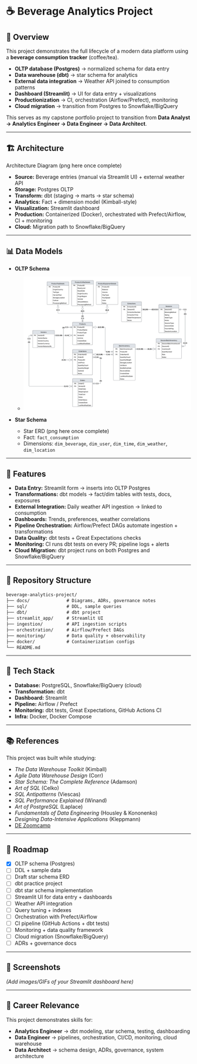 # ☕ Beverage Analytics Project  

## 📖 Overview  
This project demonstrates the full lifecycle of a modern data platform using a **beverage consumption tracker** (coffee/tea).  

- **OLTP database (Postgres)** → normalized schema for data entry  
- **Data warehouse (dbt)** → star schema for analytics  
- **External data integration** → Weather API joined to consumption patterns  
- **Dashboard (Streamlit)** → UI for data entry + visualizations  
- **Productionization** → CI, orchestration (Airflow/Prefect), monitoring  
- **Cloud migration** → transition from Postgres to Snowflake/BigQuery  

This serves as my capstone portfolio project to transition from **Data Analyst → Analytics Engineer → Data Engineer → Data Architect**.  

---

## 🏗️ Architecture  
Architecture Diagram (png here once complete) 

- **Source:** Beverage entries (manual via Streamlit UI) + external weather API  
- **Storage:** Postgres OLTP  
- **Transform:** dbt (staging → marts → star schema)  
- **Analytics:** Fact + dimension model (Kimball-style)  
- **Visualization:** Streamlit dashboard  
- **Production:** Containerized (Docker), orchestrated with Prefect/Airflow, CI + monitoring  
- **Cloud:** Migration path to Snowflake/BigQuery  

---

## 📊 Data Models  

- **OLTP Schema**  
  - ![OLTP ERD](docs/erd_oltp.png)  

- **Star Schema**  
  - Star ERD (png here once complete)
  - Fact: `fact_consumption`  
  - Dimensions: `dim_beverage`, `dim_user`, `dim_time`, `dim_weather`, `dim_location`  

---

## 🚀 Features  

- **Data Entry:** Streamlit form → inserts into OLTP Postgres  
- **Transformations:** dbt models → fact/dim tables with tests, docs, exposures  
- **External Integration:** Daily weather API ingestion → linked to consumption  
- **Dashboards:** Trends, preferences, weather correlations  
- **Pipeline Orchestration:** Airflow/Prefect DAGs automate ingestion + transformations  
- **Data Quality:** dbt tests + Great Expectations checks  
- **Monitoring:** CI runs dbt tests on every PR; pipeline logs + alerts  
- **Cloud Migration:** dbt project runs on both Postgres and Snowflake/BigQuery  

---

## 📂 Repository Structure
```
beverage-analytics-project/
├── docs/              # Diagrams, ADRs, governance notes
├── sql/               # DDL, sample queries
├── dbt/               # dbt project
├── streamlit_app/     # Streamlit UI
├── ingestion/         # API ingestion scripts
├── orchestration/     # Airflow/Prefect DAGs
├── monitoring/        # Data quality + observability
├── docker/            # Containerization configs
└── README.md
```

---

## 🧰 Tech Stack  

- **Database:** PostgreSQL, Snowflake/BigQuery (cloud)  
- **Transformation:** dbt  
- **Dashboard:** Streamlit  
- **Pipeline:** Airflow / Prefect  
- **Monitoring:** dbt tests, Great Expectations, GitHub Actions CI  
- **Infra:** Docker, Docker Compose  

---

## 📚 References  

This project was built while studying:  
- *The Data Warehouse Toolkit* (Kimball)  
- *Agile Data Warehouse Design* (Corr)  
- *Star Schema: The Complete Reference* (Adamson)  
- *Art of SQL* (Celko)  
- *SQL Antipatterns* (Viescas)  
- *SQL Performance Explained* (Winand)  
- *Art of PostgreSQL* (Laplace)  
- *Fundamentals of Data Engineering* (Housley & Kononenko)  
- *Designing Data-Intensive Applications* (Kleppmann)  
- [DE Zoomcamp](https://github.com/DataTalksClub/data-engineering-zoomcamp)  

---

## 📌 Roadmap  

- [x] OLTP schema (Postgres)  
- [ ] DDL + sample data  
- [ ] Draft star schema ERD  
- [ ] dbt practice project  
- [ ] dbt star schema implementation  
- [ ] Streamlit UI for data entry + dashboards  
- [ ] Weather API integration  
- [ ] Query tuning + indexes  
- [ ] Orchestration with Prefect/Airflow  
- [ ] CI pipeline (GitHub Actions + dbt tests)  
- [ ] Monitoring + data quality framework  
- [ ] Cloud migration (Snowflake/BigQuery)  
- [ ] ADRs + governance docs  

---

## 📸 Screenshots  

*(Add images/GIFs of your Streamlit dashboard here)*  

---

## 💼 Career Relevance  

This project demonstrates skills for:  
- **Analytics Engineer** → dbt modeling, star schema, testing, dashboarding  
- **Data Engineer** → pipelines, orchestration, CI/CD, monitoring, cloud warehouse  
- **Data Architect** → schema design, ADRs, governance, system architecture  

